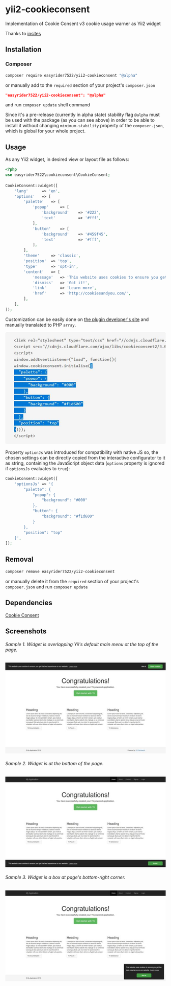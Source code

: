 # yii2-cookieconsent
Implementation of Cookie Consent v3 cookie usage warner as Yii2 widget

Thanks to [insites](https://cookieconsent.insites.com/)

## Installation
### Composer
````bash
composer require easyrider7522/yii2-cookieconsent "@alpha"
````

or manually add to the `required` section of your project's `composer.json`
````json
"easyrider7522/yii2-cookieconsent": "@alpha"
````
and run `composer update` shell command

Since it's a pre-release (currently in alpha state) stability flag `@alpha` must be used with the package (as you can see above) in order to be able to install it without changing `minimum-stability` property of the `composer.json`, which is global for your whole project.

## Usage

As any Yii2 widget, in desired view or layout file as follows:
````php
<?php
use easyrider7522\cookieconsent\CookieConsent;

CookieConsent::widget([
    'lang'      => 'en',
    'options'   => [
        'palette'   => [
            'popup'     => [
                'background'    => '#222',
                'text'          => '#fff',
            ],
            'button'    => [
                'background'    => '#459f45',
                'text'          => '#fff',
            ],
        ],
        'theme'     => 'classic',
        'position'  => 'top',
        'type'      => 'opt-in',
        'content'   => [
            'message'   => 'This website uses cookies to ensure you get the best experience on our website.',
            'dismiss'   => 'Got it!',
            'link'      => 'Learn more',
            'href'      => 'http://cookiesandyou.com/',
        ],
    ],
]);
````
Customization can be easily done on [the plugin developer's site](https://cookieconsent.insites.com/download/) and manually translated to PHP `array`.

![Plugin settings object within JS](https://raw.githubusercontent.com/easyrider7522/yii2-cookieconsent/master/copying-js-object.jpg)

Property `optionJs` was introduced for compatibility with native JS so, the chosen settings can be directly copied from the interactive configurator to it as string, containing the JavaScript object data (`options` property is ignored if `optionsJs` evaluates to `true`):

````php
CookieConsent::widget([
    'optionsJs' => '{
        "palette": {
            "popup": {
                "background": "#000"
            },
            "button": {
                "background": "#f1d600"
            }
        },
        "position": "top"
    }',
]);
````

## Removal
````bash
composer remove easyrider7522/yii2-cookieconsent
````

or manually delete it from the `required` section of your project's `composer.json` and run `composer update`

## Dependencies

[Cookie Consent](https://github.com/insites/cookieconsent)

## Screenshots
###### Sample 1. Widget is overlapping Yii's default main menu ot the top of the page.
![Cookie Consent Yii2 widget sample 1](https://raw.githubusercontent.com/easyrider7522/yii2-cookieconsent/master/sample1.jpg)


###### Sample 2. Widget is at the bottom of the page.
![Cookie Consent Yii2 widget sample 2](https://raw.githubusercontent.com/easyrider7522/yii2-cookieconsent/master/sample2.jpg)


###### Sample 3. Widget is a box at page's bottom-right corner.
![Cookie Consent Yii2 widget sample 3](https://raw.githubusercontent.com/easyrider7522/yii2-cookieconsent/master/sample3.jpg)
